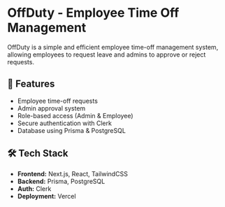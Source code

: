 # OffDuty - Employee Time Off Management

OffDuty is a simple and efficient employee time-off management system, allowing employees to request leave and admins to approve or reject requests.

## 🚀 Features
- Employee time-off requests
- Admin approval system
- Role-based access (Admin & Employee)
- Secure authentication with Clerk
- Database using Prisma & PostgreSQL

## 🛠️ Tech Stack
- **Frontend:** Next.js, React, TailwindCSS
- **Backend:** Prisma, PostgreSQL
- **Auth:** Clerk
- **Deployment:** Vercel

